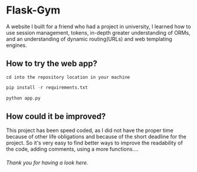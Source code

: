 Flask-Gym
======
A website I built for a friend who had a project in university, I learned how to use session management, tokens, in-depth greater understanding of ORMs, and
an understanding of dynamic routing(URLs) and web templating engines.

How to try the web app?
------
```
cd into the repository location in your machine
```
```python
pip install -r requirements.txt
```
```python
python app.py
```
How could it be improved?
------
This project has been speed coded, as I did not have the proper time because of other life obligations and because of the short deadline for the project.
So it's very easy to find better ways to improve the readability of the code, adding comments, using a more functions....

###### Thank you for having a look here.
